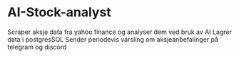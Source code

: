 # AI-Stock-analyst

Scraper aksje data fra yahoo finance og analyser dem ved bruk av AI
Lagrer data i postgresSQL
Sender periodevis varsling om aksjeanbefalinger på telegram og discord
